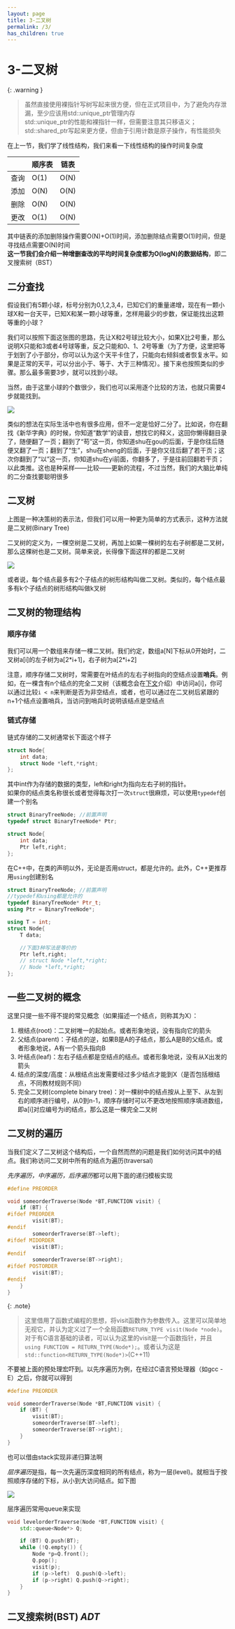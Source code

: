 ```yaml
---
layout: page
title: 3-二叉树
permalink: /3/
has_children: true
---
```


# 3-二叉树

{: .warning }
> 虽然直接使用裸指针写树写起来很方便，但在正式项目中，为了避免内存泄漏，至少应该用std::unique_ptr管理内存  
> std::unique_ptr的性能和裸指针一样，但需要注意其只移语义；std::shared_ptr写起来更方便，但由于引用计数是原子操作，有性能损失

在上一节，我们学了线性结构，我们来看一下线性结构的操作时间复杂度

||顺序表|链表|
|--|--|--|
|查询|O(1)|O(N)|
|添加|O(N)|O(N)|
|删除|O(N)|O(N)|
|更改|O(1)|O(N)|

其中链表的添加删除操作需要O(N)+O(1)时间，添加删除结点需要O(1)时间，但是寻找结点需要O(N)时间  
**这一节我们会介绍一种增删查改的平均时间复杂度都为O(logN)的数据结构**，即二叉搜索树（BST）

## 二分查找

假设我们有5颗小球，标号分别为0,1,2,3,4，已知它们的重量递增，现在有一颗小球X和一台天平，已知X和某一颗小球等重，怎样用最少的步数，保证能找出这颗等重的小球？

我们可以按照下面这张图的思路，先让X和2号球比较大小，如果X比2号重，那么说明X只能和3或者4号球等重，反之只能和0、1、2号等重（为了方便，这里把等于划到了小于部分，你可以认为这个天平卡住了，只能向右倾斜或者恢复水平。如果是正常的天平，可以分出小于、等于、大于三种情况）。接下来也按照类似的步骤。那么最多需要3步，就可以找到小球。

当然，由于这里小球的个数很少，我们也可以采用逐个比较的方法，也就只需要4步就能找到。

![](img/binary-search.dot.jpg)

类似的想法在实际生活中也有很多应用，但不一定是恰好二分了。比如说，你在翻找《新华字典》的时候，你知道“数学”的读音，想找它的释义，这回你懒得翻目录了，随便翻了一页；翻到了“苟”这一页，你知道shu在gou的后面，于是你往后随便又翻了一页；翻到了“生”，shu在sheng的后面，于是你又往后翻了若干页；这次你翻到了“以”这一页，你知道shu在yi前面，你翻多了，于是往前回翻若干页；以此类推。这也是种采样——比较——更新的流程，不过当然，我们的大脑比单纯的二分查找要聪明很多

## 二叉树

上图是一种决策树的表示法，但我们可以用一种更为简单的方式表示，这种方法就是二叉树(Binary Tree)

二叉树的定义为，一棵空树是二叉树，再加上如果一棵树的左右子树都是二叉树，那么这棵树也是二叉树。简单来说，长得像下面这样的都是二叉树

![](img/binary-tree.dot.jpg)

或者说，每个结点最多有2个子结点的树形结构叫做二叉树。类似的，每个结点最多有k个子结点的树形结构叫做k叉树

## 二叉树的物理结构

### 顺序存储

我们可以用一个数组来存储一棵二叉树。我们约定，数组a[N]下标从0开始时，二叉树a[i]的左子树为a[2\*i+1]，右子树为a[2\*i+2]

注意，顺序存储二叉树时，常需要在叶结点的左右子树指向的空结点设置**哨兵**。例如，在一棵含有n个结点的完全二叉树（该概念会在[下文](#一些二叉树的概念)介绍）中访问a[i]，你可以通过比较`i < n`来判断是否为非空结点，或者，也可以通过在二叉树后紧跟的n+1个结点设置哨兵，当访问到哨兵时说明该结点是空结点

### 链式存储

链式存储的二叉树通常长下面这个样子

```cpp
struct Node{
    int data;
    struct Node *left,*right;
};
```

其中int作为存储的数据的类型，left和right为指向左右子树的指针。  
如果你的结点类名称很长或者觉得每次打一次`struct`很麻烦，可以使用`typedef`创建一个别名

```c
struct BinaryTreeNode; //前置声明
typedef struct BinaryTreeNode* Ptr;

struct Node{
    int data;
    Ptr left,right;
};
```

在C++中，在类的声明以外，无论是否用struct，都是允许的。此外，C++更推荐用`using`创建别名

```cpp
struct BinaryTreeNode; //前置声明
//typedef和using都是允许的
typedef BinaryTreeNode* Ptr_t;
using Ptr = BinaryTreeNode*;

using T = int;
struct Node{
    T data;

    //下面3种写法是等价的
    Ptr left,right;
    // struct Node *left,*right;
    // Node *left,*right;
};
```

## 一些二叉树的概念

这里只提一些不得不提的常见概念（如果描述一个结点，则称其为X）：

1. 根结点(root)：二叉树唯一的起始点。或者形象地说，没有指向它的箭头
2. 父结点(parent)：子结点的逆，如果B是A的子结点，那么A是B的父结点。或者形象地说，A有一个箭头指向B
3. 叶结点(leaf)：左右子结点都是空结点的结点。或者形象地说，没有从X出发的箭头
4. 结点的深度/高度：从根结点出发需要经过多少结点才能到X（是否包括根结点，不同教材规则不同）
5. 完全二叉树(complete binary tree)：对一棵树中的结点按从上至下、从左到右的顺序进行编号，从0到n-1，顺序存储时可以不更改地按照顺序填进数组，即a[i]对应编号为i的结点，那么这是一棵完全二叉树

## 二叉树的遍历

当我们定义了二叉树这个结构后，一个自然而然的问题是我们如何访问其中的结点。我们称访问二叉树中所有的结点为遍历(traversal)

*先序遍历，中序遍历，后序遍历*都可以用下面的递归模板实现

```cpp
#define PREORDER

void someorderTraverse(Node *BT,FUNCTION visit) {
    if (BT) {
#ifdef PREORDER
        visit(BT);
#endif
        someorderTraverse(BT->left);
#ifdef MIDORDER
        visit(BT);
#endif
        someorderTraverse(BT->right);
#ifdef POSTORDER
        visit(BT);
#endif
    }
}
```

{: .note}
> 这里借用了函数式编程的思想，将visit函数作为参数传入。这里可以简单地无视它，并认为定义过了一个全局函数`RETURN_TYPE visit(Node *node)`。对于有C语言基础的读者，可以认为这里的visit是一个函数指针，并且`using FUNCTION = RETURN_TYPE(Node*);`。或者认为这是`std::function<RETURN_TYPE(Node*)>`(C++11)

不要被上面的预处理宏吓到。以先序遍历为例，在经过C语言预处理器（如gcc -E）之后，你就可以得到

```cpp
#define PREORDER

void someorderTraverse(Node *BT,FUNCTION visit) {
    if (BT) {
        visit(BT);
        someorderTraverse(BT->left);
        someorderTraverse(BT->right);
    }
}
```

也可以借由stack实现非递归算法啊

*层序遍历*是指，每一次先遍历深度相同的所有结点，称为一层(level)。就相当于按照顺序存储的下标，从小到大访问结点。如下图

![](img/levelorder.dot.jpg)

层序遍历常用queue来实现

```cpp
void levelorderTraverse(Node *BT,FUNCTION visit) {
    std::queue<Node*> Q;

    if (BT) Q.push(BT);
    while (!Q.empty()) {
        Node *p=Q.front();
        Q.pop();
        visit(p);
        if (p->left)  Q.push(Q->left);
        if (p->right) Q.push(Q->right);
    }
}
```

## 二叉搜索树(BST) *ADT*
